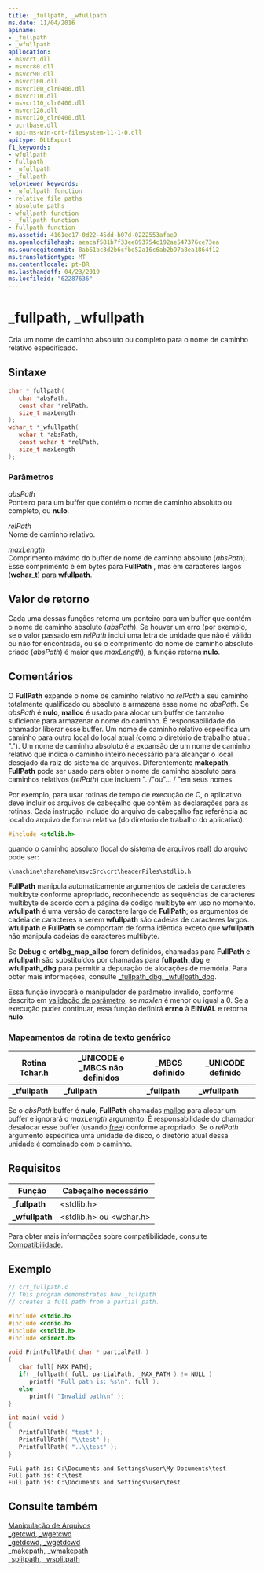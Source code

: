 ```yaml
---
title: _fullpath, _wfullpath
ms.date: 11/04/2016
apiname:
- _fullpath
- _wfullpath
apilocation:
- msvcrt.dll
- msvcr80.dll
- msvcr90.dll
- msvcr100.dll
- msvcr100_clr0400.dll
- msvcr110.dll
- msvcr110_clr0400.dll
- msvcr120.dll
- msvcr120_clr0400.dll
- ucrtbase.dll
- api-ms-win-crt-filesystem-l1-1-0.dll
apitype: DLLExport
f1_keywords:
- wfullpath
- fullpath
- _wfullpath
- _fullpath
helpviewer_keywords:
- _wfullpath function
- relative file paths
- absolute paths
- wfullpath function
- _fullpath function
- fullpath function
ms.assetid: 4161ec17-0d22-45dd-b07d-0222553afae9
ms.openlocfilehash: aeacaf581b7f33ee893754c192ae547376ce73ea
ms.sourcegitcommit: 0ab61bc3d2b6cfbd52a16c6ab2b97a8ea1864f12
ms.translationtype: MT
ms.contentlocale: pt-BR
ms.lasthandoff: 04/23/2019
ms.locfileid: "62287636"
---
```

# <a name="fullpath-wfullpath"></a>_fullpath, _wfullpath

Cria um nome de caminho absoluto ou completo para o nome de caminho relativo especificado.

## <a name="syntax"></a>Sintaxe

```C
char *_fullpath(
   char *absPath,
   const char *relPath,
   size_t maxLength
);
wchar_t *_wfullpath(
   wchar_t *absPath,
   const wchar_t *relPath,
   size_t maxLength
);
```

### <a name="parameters"></a>Parâmetros

*absPath*<br/>
Ponteiro para um buffer que contém o nome de caminho absoluto ou completo, ou **nulo**.

*relPath*<br/>
Nome de caminho relativo.

*maxLength*<br/>
Comprimento máximo do buffer de nome de caminho absoluto (*absPath*). Esse comprimento é em bytes para **FullPath** , mas em caracteres largos (**wchar_t**) para **wfullpath**.

## <a name="return-value"></a>Valor de retorno

Cada uma dessas funções retorna um ponteiro para um buffer que contém o nome de caminho absoluto (*absPath*). Se houver um erro (por exemplo, se o valor passado em *relPath* inclui uma letra de unidade que não é válido ou não for encontrada, ou se o comprimento do nome de caminho absoluto criado (*absPath*) é maior que *maxLength*), a função retorna **nulo**.

## <a name="remarks"></a>Comentários

O **FullPath** expande o nome de caminho relativo no *relPath* a seu caminho totalmente qualificado ou absoluto e armazena esse nome no *absPath*. Se *absPath* é **nulo**, **malloc** é usado para alocar um buffer de tamanho suficiente para armazenar o nome do caminho. É responsabilidade do chamador liberar esse buffer. Um nome de caminho relativo especifica um caminho para outro local do local atual (como o diretório de trabalho atual: "."). Um nome de caminho absoluto é a expansão de um nome de caminho relativo que indica o caminho inteiro necessário para alcançar o local desejado da raiz do sistema de arquivos. Diferentemente **makepath**, **FullPath** pode ser usado para obter o nome de caminho absoluto para caminhos relativos (*relPath*) que incluem ". /"ou"... / "em seus nomes.

Por exemplo, para usar rotinas de tempo de execução de C, o aplicativo deve incluir os arquivos de cabeçalho que contêm as declarações para as rotinas. Cada instrução include do arquivo de cabeçalho faz referência ao local do arquivo de forma relativa (do diretório de trabalho do aplicativo):

```C
#include <stdlib.h>
```

quando o caminho absoluto (local do sistema de arquivos real) do arquivo pode ser:

`\\machine\shareName\msvcSrc\crt\headerFiles\stdlib.h`

**FullPath** manipula automaticamente argumentos de cadeia de caracteres multibyte conforme apropriado, reconhecendo as sequências de caracteres multibyte de acordo com a página de código multibyte em uso no momento. **wfullpath** é uma versão de caractere largo de **FullPath**; os argumentos de cadeia de caracteres a serem **wfullpath** são cadeias de caracteres largos. **wfullpath** e **FullPath** se comportam de forma idêntica exceto que **wfullpath** não manipula cadeias de caracteres multibyte.

Se **Debug** e **crtdbg_map_alloc** forem definidos, chamadas para **FullPath** e **wfullpath** são substituídos por chamadas para **fullpath_dbg** e **wfullpath_dbg** para permitir a depuração de alocações de memória. Para obter mais informações, consulte [_fullpath_dbg, _wfullpath_dbg](fullpath-dbg-wfullpath-dbg.md).

Essa função invocará o manipulador de parâmetro inválido, conforme descrito em [validação de parâmetro](../../c-runtime-library/parameter-validation.md), se *maxlen* é menor ou igual a 0. Se a execução puder continuar, essa função definirá **errno** à **EINVAL** e retorna **nulo**.

### <a name="generic-text-routine-mappings"></a>Mapeamentos da rotina de texto genérico

|Rotina Tchar.h|_UNICODE e _MBCS não definidos|_MBCS definido|_UNICODE definido|
|---------------------|--------------------------------------|--------------------|-----------------------|
|**_tfullpath**|**_fullpath**|**_fullpath**|**_wfullpath**|

Se o *absPath* buffer é **nulo**, **FullPath** chamadas [malloc](malloc.md) para alocar um buffer e ignorará o *maxLength*  argumento. É responsabilidade do chamador desalocar esse buffer (usando [free](free.md)) conforme apropriado. Se o *relPath* argumento especifica uma unidade de disco, o diretório atual dessa unidade é combinado com o caminho.

## <a name="requirements"></a>Requisitos

|Função|Cabeçalho necessário|
|--------------|---------------------|
|**_fullpath**|\<stdlib.h>|
|**_wfullpath**|\<stdlib.h> ou \<wchar.h>|

Para obter mais informações sobre compatibilidade, consulte [Compatibilidade](../../c-runtime-library/compatibility.md).

## <a name="example"></a>Exemplo

```C
// crt_fullpath.c
// This program demonstrates how _fullpath
// creates a full path from a partial path.

#include <stdio.h>
#include <conio.h>
#include <stdlib.h>
#include <direct.h>

void PrintFullPath( char * partialPath )
{
   char full[_MAX_PATH];
   if( _fullpath( full, partialPath, _MAX_PATH ) != NULL )
      printf( "Full path is: %s\n", full );
   else
      printf( "Invalid path\n" );
}

int main( void )
{
   PrintFullPath( "test" );
   PrintFullPath( "\\test" );
   PrintFullPath( "..\\test" );
}
```

```Output
Full path is: C:\Documents and Settings\user\My Documents\test
Full path is: C:\test
Full path is: C:\Documents and Settings\user\test
```

## <a name="see-also"></a>Consulte também

[Manipulação de Arquivos](../../c-runtime-library/file-handling.md)<br/>
[_getcwd, _wgetcwd](getcwd-wgetcwd.md)<br/>
[_getdcwd, _wgetdcwd](getdcwd-wgetdcwd.md)<br/>
[_makepath, _wmakepath](makepath-wmakepath.md)<br/>
[_splitpath, _wsplitpath](splitpath-wsplitpath.md)<br/>
